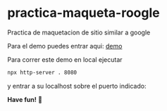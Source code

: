 # practica-maqueta-roogle

Practica de maquetacion de sitio similar a google

Para el demo puedes entrar aqui: [demo](https://compassionate-shaw-124c14.netlify.com/)

Para correr este demo en local ejecutar 

```bash
npx http-server . 8080
```

y entrar a su localhost sobre el puerto indicado:

**Have fun!** 🚀
